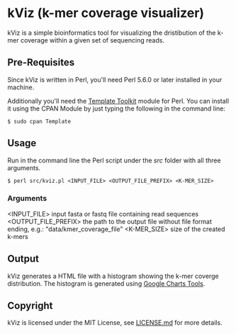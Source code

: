# kViz (k-mer coverage visualizer)
kViz is a simple bioinformatics tool for visualizing the dristibution of the k-mer coverage within a given set of sequencing reads.

## Pre-Requisites
Since kViz is written in Perl, you'll need Perl 5.6.0 or later installed in your machine.

Additionally you'll need the [Template Toolkit](http://www.template-toolkit.com/) module for Perl. You can install it using the CPAN Module by just typing the following in the command line:
```
$ sudo cpan Template
```

## Usage
Run in the command line the Perl script under the *src* folder with all three arguments.
```
$ perl src/kviz.pl <INPUT_FILE> <OUTPUT_FILE_PREFIX> <K-MER_SIZE>
```

### Arguments
\<INPUT_FILE\>
    input fasta or fastq file containing read sequences
\<OUTPUT_FILE_PREFIX\>
    the path to the output file without file format ending, e.g.: "data/kmer_coverage_file"
\<K-MER_SIZE\>
    size of the created k-mers

## Output
kViz generates a HTML file with a histogram showing the k-mer coverge distribution. The histogram is generated using [Google Charts Tools](https://developers.google.com/chart/).

## Copyright
kViz is licensed under the MIT License, see [LICENSE.md](LICENSE.md) for more details.
